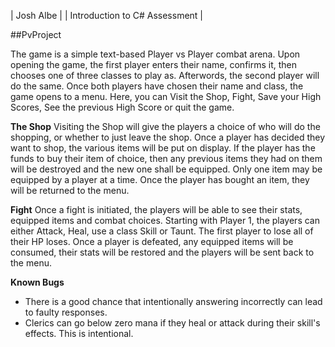 | Josh Albe |
| Introduction to C# Assessment |

##PvProject

The game is a simple text-based Player vs Player combat arena. Upon opening the game, the
first player enters their name, confirms it, then chooses one of three classes to play as.
Afterwords, the second player will do the same. Once both players have chosen their name and
class, the game opens to a menu. Here, you can Visit the Shop, Fight, Save your High Scores,
See the previous High Score or quit the game.

**The Shop**
Visiting the Shop will give the players a choice of who will do the shopping, or whether to
just leave the shop. Once a player has decided they want to shop, the various items will be
put on display. If the player has the funds to buy their item of choice, then any previous
items they had on them will be destroyed and the new one shall be equipped. Only one item
may be equipped by a player at a time. Once the player has bought an item, they will be
returned to the menu.

**Fight**
Once a fight is initiated, the players will be able to see their stats, equipped items and
combat choices. Starting with Player 1, the players can either Attack, Heal, use a class
Skill or Taunt. The first player to lose all of their HP loses. Once a player is defeated,
any equipped items will be consumed, their stats will be restored and the players will be 
sent back to the menu.

**Known Bugs**
- There is a good chance that intentionally answering incorrectly can lead to faulty 
responses.
- Clerics can go below zero mana if they heal or attack during their skill's effects. 
This is intentional.